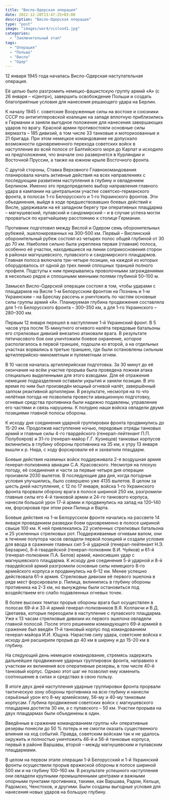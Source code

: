 ```yaml
---
title: "Висло-Одерская операция"
date: 2022-12-28T13:47:25+03:00
description: "Висло-Одерская операция"
type: "post"
image: "images/war4/vislood1.jpg"
categories:
  - "Заключительный этап"
tags:
  - "Операция"
  - "Польша"
  - "Висла"
  - "Одер"
---
```

12 января 1945 года началась Висло-Одерская наступательная операция.

Её целью было разгромить немецко-фашистскую группу армий «А» (с 26 января – «Центр»), завершить освобождение Польши и создать благоприятные условия для нанесения решающего удара на Берлин.

К началу 1945 г. советские Вооруженные силы на востоке и союзники СССР по антигитлеровской коалиции на западе вплотную приблизились к Германии и заняли выгодное положение для нанесения завершающих ударов по врагу. Красной армии противостояли основные силы вермахта – 185 дивизий, в том числе 33 танковые и моторизованные и 21 бригада. При этом немецкое командование не допускало возможности одновременного перехода советских войск в наступление во всей полосе от Балтийского моря до Карпат и исходило из предположения, что вначале оно развернется в Курляндии и Восточной Пруссии, а также на южном крыле Восточного фронта.

С другой стороны, Ставка Верховного Главнокомандования планировала начать активные действия на всех направлениях с последующим развитием наступления в глубину и овладением Берлином. Именно это предопределило выбор направления главного удара в кампании на центральном участке советско-германского фронта, в полосах 1-го Белорусского и 1-го Украинского фронтов. Эти объединения, выйдя в ходе предшествовавших боевых действий к Висле, удерживали на её западном берегу три оперативных плацдарма – магнушевский, пулавский и сандомирский – и в случае успеха могли прорваться по кратчайшему расстоянию к столице Германии.

Противник подготовил между Вислой и Одером семь оборонительных рубежей, эшелонированных на 300–500 км. Первый – Вислинский оборонительный рубеж состоял из четырех полос общей глубиной от 30 до 70 км. Наиболее сильно была укреплена первая (главная) полоса, особенно её участки, находившиеся на линии соприкосновения сторон в районах магнушевского, пулавского и сандомирского плацдармов. Главная полоса включала три-четыре позиции, на каждой из которых оборудовалось от одной до трех линий сплошных траншей полного профиля. Подступы к ним прикрывались проволочными заграждениями в несколько рядов и сплошными минными полями глубиной 50–100 м.

Замысел Висло-Одерской операции состоял в том, чтобы ударами с плацдармов на Висле 1-м Белорусским фронтом на Познань и 1-м Украинским – на Бреслау рассечь и уничтожить по частям основные силы группы армий «А». Планируемая глубина продвижения составляла для 1-го Белорусского фронта – 300–350 км, а для 1-го Украинского – 280–300 км.

Первым 12 января перешел в наступление 1-й Украинский фронт. В 5 часов утра после 15-минутного огневого налёта передовые батальоны его стрелковых дивизий внезапно атаковали врага. В результате пятичасового боя они уничтожили боевое охранение, которое располагалось в первой траншее, подошли ко второй, а на отдельных участках ворвались в третью траншею, где были остановлены сильным артиллерийско-минометным и пулеметным огнем.

В 10 часов началась артиллерийская подготовка. За 30 минут до её окончания на всём участке прорыва была проведена ложная атака специально выделенными для этого взводами. Для её отражения немецкие подразделения оставили укрытия и заняли позиции. В это время по ним был произведён мощный огневой налёт, завершённый залпом реактивной артиллерии. В результате, несмотря на то что нелётная погода не позволила провести авиационную подготовку, огневые средства противника были надежно подавлены, управление его частями и связь нарушены. К полудню наши войска овладели двумя позициями главной полосы обороны.

К исходу дня соединения ударной группировки фронта продвинулись до 15-20 км. Продолжив наступление ночью, передовые отряды танковых армий и главные силы 4-го гвардейского (генерал-лейтенант П.П. Полубояров) и 31-го (генерал-майор Г.Г. Кузнецов) танковых корпусов вклинились в глубину обороны противника на 35 км, к утру 13 января вышли к р. Нида, с ходу форсировали её и захватили плацдарм.

Боевые действия наземных войск поддерживала 2-я воздушная армия генерал-полковника авиации С.А. Красовского. Несмотря на плохую погоду, её соединения и части за первые четыре дня операции произвели 2030 вылетов. В последующие два дня, когда погодные условия улучшились, было совершено уже 4135 вылетов. В целом за шесть дней наступления, с 12 по 17 января, войска 1-го Украинского фронта прорвали оборону врага в полосе шириной 250 км, разгромили главные силы его 4-й танковой армии и 24-го танкового корпуса, нанесли большой урон 17-й армии и продвинулись на запад на 120–140 км, форсировав при этом реки Пилица и Варта.

Боевые действия на 1-м Белорусском фронте начались на рассвете 14 января проведением разведки боем одновременно в полосе шириной свыше 100 км. К ней привлекались 22 усиленных стрелковых батальона и 25 усиленных стрелковых рот. Поддерживаемые огневым валом, они в течение полутора часов овладели первой позицией и создали условия для ввода в сражение главных сил 5-й ударной (генерал-лейтенант
Н.Э. Берзарин), 8-й гвардейской (генерал-полковник В.И. Чуйков) и 61-й (генерал-полковник П.А. Белов) армий, наносивших удар с магнушевского плацдарма. К исходу дня соединения 5-й ударной и 8-й гвардейской армий разгромили основные силы немецкого 8-го армейского корпуса и продвинулись на 6–12 км. Менее успешно действовала 61-я армия. Стрелковые дивизии её первого эшелона в ряде мест форсировали р. Пилица, вклинились в глубину обороны противника на 2-3 км, но вынуждены были остановиться под воздействием его слабо подавленных огневых точек.

В более высоких темпах прорыв обороны врага был осуществлен в полосах 69-й и 33-й армий генерал-полковников В.Я. Колпакчи и
В.Д. Цветаева, которые переходили в наступление с пулавского плацдарма. Уже к 13 часам стрелковые дивизии их первого эшелона овладели главной полосой. После этого решением командующего 69-й армией в сражение был введён 11-й танковый корпус под командованием генерал-майора И.И. Ющука. Нарастив силу удара, советские войска к исходу дня расширили прорыв до 40 км в ширину и до 15–20 км в глубину.

На следующий день немецкое командование, стремясь задержать дальнейшее продвижение ударных группировок фронта, направило к участкам их вклинения все оперативные резервы, в том числе 40-й танковый корпус. Однако этот шаг не позволил ему изменить соотношение в силах и средствах в свою пользу.

В итоге двух дней наступления ударные группировки фронта прорвали тактическую зону обороны противника на всю глубину и нанесли серьёзный урон его 8-му армейскому, 56-му и 40-му танковым корпусам. Глубина продвижения советских войск с магнушевского плацдарма достигла 30 км, а с пулавского – 50 км. Участки прорыва на двух плацдармах были объединены в один.

Введённые в сражение командованием группы «А» оперативные резервы понесли до 50 % потерь и не смогли оказать существенного влияния на ход событий. Правда, советским войскам так и не удалось окружить и полностью уничтожить 46-й и 56-й танковые корпуса, первый в районе Варшавы, второй – между магнушевским и пулавским плацдармами.

В целом на первом этапе операции 1-й Белорусский и 1-й Украинский фронты осуществили прорыв вражеской обороны в полосе шириной 500 км и на глубину 100–160 км. В результате успешного наступления они овладели крупными промышленными центрами и важными опорными пунктами противника, такими, как Варшава, Радом, Кельце, Радомско, Ченстохов, и другими. Были созданы выгодные условия для нанесения новых ударов на большую глубину.


